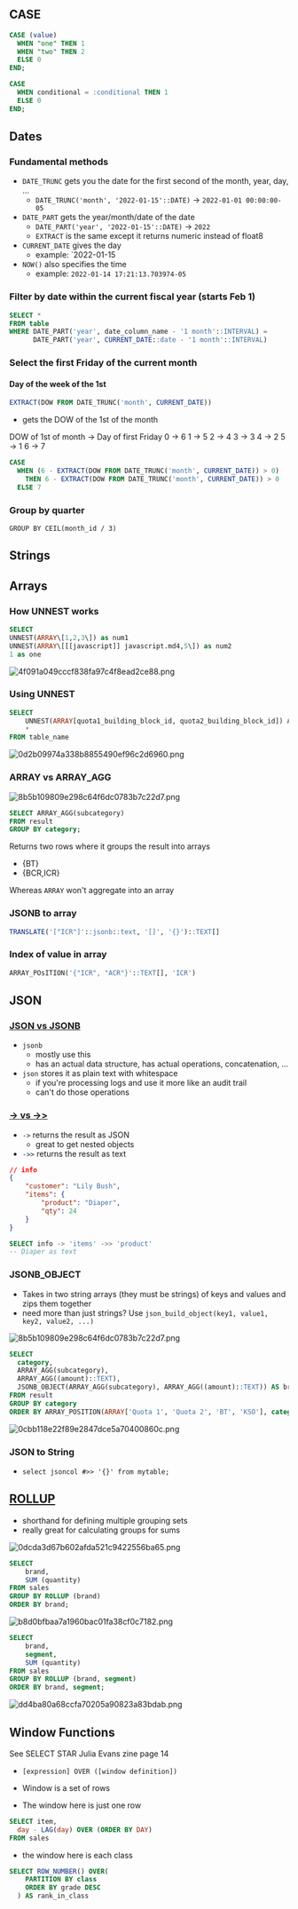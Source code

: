 ## CASE
```sql
CASE (value)
  WHEN "one" THEN 1
  WHEN "two" THEN 2
  ELSE 0
END;

CASE
  WHEN conditional = :conditional THEN 1
  ELSE 0
END;
```


## Dates

### Fundamental methods
* `DATE_TRUNC` gets you the date for the first second of the month, year, day, …
    * `DATE_TRUNC('month', '2022-01-15'::DATE)` -> `2022-01-01 00:00:00-05`
* `DATE_PART` gets the year/month/date of the date
    * `DATE_PART('year', '2022-01-15'::DATE)` -> `2022`
    * `EXTRACT` is the same except it returns numeric instead of float8
* `CURRENT_DATE` gives the day
    * example: `2022-01-15
* `NOW()` also specifies the time
    * example: `2022-01-14 17:21:13.703974-05`

### Filter by date within the current fiscal year (starts Feb 1)

```sql
SELECT *
FROM table
WHERE DATE_PART('year', date_column_name - '1 month'::INTERVAL) =
      DATE_PART('year', CURRENT_DATE::date - '1 month'::INTERVAL)
```

### Select the first Friday of the current month
#### Day of the week of the 1st
```sql
EXTRACT(DOW FROM DATE_TRUNC('month', CURRENT_DATE))
```
* gets the DOW of the 1st of the month

DOW of 1st of month -> Day of first Friday
0 -> 6
1 -> 5
2 -> 4
3 -> 3
4 -> 2
5 -> 1
6 -> 7

```sql
CASE
  WHEN (6 - EXTRACT(DOW FROM DATE_TRUNC('month', CURRENT_DATE)) > 0)
    THEN 6 - EXTRACT(DOW FROM DATE_TRUNC('month', CURRENT_DATE)) > 0
  ELSE 7
```

### Group by quarter
```psql
GROUP BY CEIL(month_id / 3)
```

## Strings

## Arrays

### How UNNEST works

```sql
SELECT
UNNEST(ARRAY\[1,2,3\]) as num1
UNNEST(ARRAY\[[[javascript]] javascript.md4,5\]) as num2
1 as one
```
![4f091a049cccf838fa97c4f8ead2ce88.png](../4f091a049cccf838fa97c4f8ead2ce88.png)

### Using UNNEST

```sql
SELECT
    UNNEST(ARRAY[quota1_building_block_id, quota2_building_block_id]) AS rule_block_id,
    *
FROM table_name
```
![0d2b09974a338b8855490ef96c2d6960.png](../0d2b09974a338b8855490ef96c2d6960.png)

### ARRAY vs ARRAY_AGG

![8b5b109809e298c64f6dc0783b7c22d7.png](../8b5b109809e298c64f6dc0783b7c22d7.png)
```sql
SELECT ARRAY_AGG(subcategory)
FROM result
GROUP BY category;
```
Returns two rows where it groups the result into arrays
* {BT}
* {BCR,ICR}

Whereas `ARRAY` won't aggregate into an array


### JSONB to array
```sql
TRANSLATE('["ICR"]'::jsonb::text, '[]', '{}')::TEXT[]
```

### Index of value in array

```sql
ARRAY_POsITION('{"ICR", "ACR"}'::TEXT[], 'ICR')
```

## JSON

### [JSON vs JSONB](https://stackoverflow.com/a/39637548/8479344)
* `jsonb`
    * mostly use this
    * has an actual data structure, has actual operations, concatenation, …
* `json` stores it as plain text with whitespace
    * if you're processing logs and use it more like an audit trail
    * can't do those operations

### [-> vs ->>](https://www.postgresqltutorial.com/postgresql-json/)
* `->` returns the result as JSON
    * great to get nested objects
* `->>` returns the result as text

```json
// info
{ 
    "customer": "Lily Bush",
    "items": {
        "product": "Diaper",
        "qty": 24
    }
}
```

```sql
SELECT info -> 'items' ->> 'product'
-- Diaper as text
```

### JSONB_OBJECT
* Takes in two string arrays (they must be strings) of keys and values and zips them together
* need more than just strings? Use `json_build_object(key1, value1, key2, value2, ...)`

![8b5b109809e298c64f6dc0783b7c22d7.png](../8b5b109809e298c64f6dc0783b7c22d7.png)

```sql
SELECT
  category,
  ARRAY_AGG(subcategory),
  ARRAY_AGG((amount)::TEXT),
  JSONB_OBJECT(ARRAY_AGG(subcategory), ARRAY_AGG((amount)::TEXT)) AS breakdown
FROM result
GROUP BY category
ORDER BY ARRAY_POSITION(ARRAY['Quota 1', 'Quota 2', 'BT', 'KSO'], category)
```
![0cbb118e22f89e2847dce5a70400860c.png](../0cbb118e22f89e2847dce5a70400860c.png)

### JSON to String
* `select jsoncol #>> '{}' from mytable;`


## [ROLLUP](https://www.postgresqltutorial.com/postgresql-rollup/)
* shorthand for defining multiple grouping sets
* really great for calculating groups for sums

![0dcda3d67b602afda521c9422556ba65.png](0dcda3d67b602afda521c9422556ba65.png)

```sql
SELECT
    brand,
    SUM (quantity)
FROM sales
GROUP BY ROLLUP (brand)
ORDER BY brand;
```
![b8d0bfbaa7a1960bac01fa38cf0c7182.png](b8d0bfbaa7a1960bac01fa38cf0c7182.png)


```sql
SELECT
    brand,
    segment,
    SUM (quantity)
FROM sales
GROUP BY ROLLUP (brand, segment)
ORDER BY brand, segment;
```
![dd4ba80a68ccfa70205a90823a83bdab.png](dd4ba80a68ccfa70205a90823a83bdab.png)

## Window Functions
See SELECT STAR Julia Evans zine page 14
* `[expression] OVER ([window definition])`
* Window is a set of rows

* The window here is just one row
```sql
SELECT item,
  day - LAG(day) OVER (ORDER BY DAY)
FROM sales
```

* the window here is each class
```sql
SELECT ROW_NUMBER() OVER(
    PARTITION BY class
    ORDER BY grade DESC
  ) AS rank_in_class
```